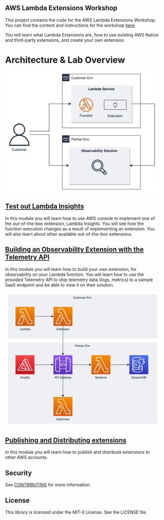 ## AWS Lambda Extensions Workshop

This project contains the code for the AWS Lambda Extensions Workshop.
You can find the content and instructions for the workshop [here]().

You will learn what Lambda Extensions are, how to use existing AWS Native and third-party extensions, and create your own extension.


# Architecture & Lab Overview

![General Architecture](images/lambda-extensions-module-2-high-level.png)

## [Test out Lambda Insights]()

In this module you will learn how to use AWS console to implement one of the out-of-the-box extension, Lambda Insights. You will see how the function execution changes as a result of implementing an extension. You will also learn about other available out-of-the-box extensions.

## [Building an Observability Extension with the Telemetry API]()

In this module you will learn how to build your own extension, for observability on your Lambda function. You will learn how to use the provided Telemetry API to ship telemetry data (logs, metrics) to a sample SaaS endpoint and be able to view it on their solution.

![Observability Architecture](images/lambda-extensions-module-2-detailed.png)

## [Publishing and Distributing extensions]()

In this module you will learn how to publish and distribute extensions to other AWS accounts.

## Security

See [CONTRIBUTING](CONTRIBUTING.md#security-issue-notifications) for more information.

## License

This library is licensed under the MIT-0 License. See the LICENSE file.